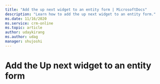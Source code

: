 ```yaml
---
title: "Add the up next widget to an entity form | MicrosoftDocs"
description: "Learn how to add the up next widget to an entity form."
ms.date: 11/16/2020
ms.service: crm-online
ms.topic: article
author: udaykirang
ms.author: udag
manager: shujoshi
---
```


# Add the Up next widget to an entity form








